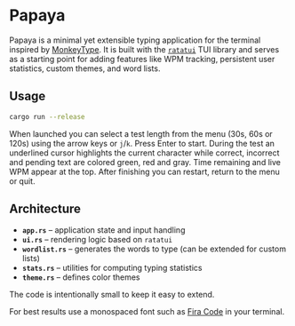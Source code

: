 # Papaya

Papaya is a minimal yet extensible typing application for the terminal inspired by [MonkeyType](https://monkeytype.com/). It is built with the [`ratatui`](https://crates.io/crates/ratatui) TUI library and serves as a starting point for adding features like WPM tracking, persistent user statistics, custom themes, and word lists.

## Usage

```bash
cargo run --release
```

When launched you can select a test length from the menu (30s, 60s or 120s) using
the arrow keys or `j`/`k`. Press Enter to start. During the test an underlined
cursor highlights the current character while correct, incorrect and pending
text are colored green, red and gray. Time remaining and live WPM appear at the
top. After finishing you can restart, return to the menu or quit.

## Architecture

- **`app.rs`** – application state and input handling
- **`ui.rs`** – rendering logic based on `ratatui`
- **`wordlist.rs`** – generates the words to type (can be extended for custom lists)
- **`stats.rs`** – utilities for computing typing statistics
- **`theme.rs`** – defines color themes

The code is intentionally small to keep it easy to extend.

For best results use a monospaced font such as [Fira Code](https://github.com/tonsky/FiraCode) in your terminal.
